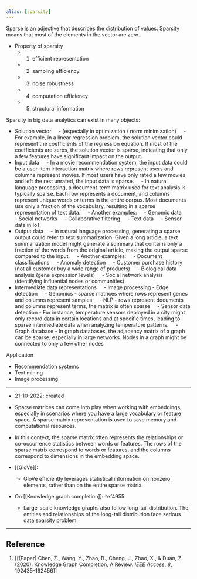 ```yaml
---
alias: [sparsity]
---
```


Sparse is an adjective that describes the distribution of values.
Sparsity means that most of the elements in the vector are zero. 

- Property of sparsity
	- 1. efficient representation
	- 2. sampling efficiency
	- 3. noise robustness
	- 4. computation efficiency
	- 5. structural information

Sparsity in big data analytics can exist in many objects:
- Solution vector
    - (especially in optimization / norm minimization)
    - For example, in a linear regression problem, the solution vector could represent the coefficients of the regression equation. If most of the coefficients are zeros, the solution vector is sparse, indicating that only a few features have significant impact on the output.
- Input data
    - In a movie recommendation system, the input data could be a user-item interaction matrix where rows represent users and columns represent movies. If most users have only rated a few movies and left the rest unrated, the input data is sparse.
    - In natural language processing, a document-term matrix used for text analysis is typically sparse. Each row represents a document, and columns represent unique words or terms in the entire corpus. Most documents use only a fraction of the vocabulary, resulting in a sparse representation of text data.
    - Another examples: 
	    - Genomic data
	    - Social networks
	    - Collaborative filtering
	    - Text data
	    - Sensor data in IoT
- Output data
    - In natural language processing, generating a sparse output could refer to text summarization. Given a long article, a text summarization model might generate a summary that contains only a fraction of the words from the original article, making the output sparse compared to the input.
    - Another examples:
	    - Document classifications
	    - Anomaly detection
	    - Customer purchase history (not all customer buy a wide range of products)
	    - Biological data analysis (gene expression levels)
	    - Social network analysis (identifying influential nodes or communities)
- Intermediate data representations
    - Image processing - Edge detection
    - Genomics - sparse matrices where rows represent genes and columns represent samples
    - NLP - rows represent documents and columns represent terms, the matrix is often sparse
    - Sensor data detection -  For instance, temperature sensors deployed in a city might only record data in certain locations and at specific times, leading to sparse intermediate data when analyzing temperature patterns.
    - Graph database - In graph databases, the adjacency matrix of a graph can be sparse, especially in large networks. Nodes in a graph might be connected to only a few other nodes

Application
- Recommendation systems
- Text mining 
- Image processing


---

- 21-10-2022: created

- Sparse matrices can come into play when working with embeddings, especially in scenarios where you have a large vocabulary or feature space. A sparse matrix representation is used to save memory and computational resources.
- In this context, the sparse matrix often represents the relationships or co-occurrence statistics between words or features. The rows of the sparse matrix correspond to words or features, and the columns correspond to dimensions in the embedding space.

- [[GloVe]]:
	- GloVe efficiently leverages statistical information on nonzero elements, rather than on the entire sparse matrix. 
- On [[Knowledge graph completion]]: ^ef4955
	- Large-scale knowledge graphs also follow long-tail distribution. The entities and relationships of the long-tail distribution face serious data sparsity problem. 

---
## Reference

1. [[(Paper) Chen, Z., Wang, Y., Zhao, B., Cheng, J., Zhao, X., & Duan, Z. (2020). Knowledge Graph Completion, A Review. _IEEE Access_, _8_, 192435–192456]]